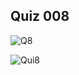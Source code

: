 ## Quiz 008

![Q8](https://user-images.githubusercontent.com/89052189/141021201-651b776c-3e8d-47a7-897b-c713c3e2a64a.PNG)

![Qui8](https://user-images.githubusercontent.com/89052189/141021230-903c9339-6c50-499f-8869-1e3a99f34262.png)
